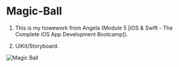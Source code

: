 # Magic-Ball

1. This is my howework from Angela (Module 5 [iOS & Swift - The Complete iOS App Development Bootcamp]).

2. UIKit/Storyboard.

![Magic Ball](https://user-images.githubusercontent.com/98012564/171808883-289edc43-9a5e-4afb-ac89-b7bf40d94423.gif)
